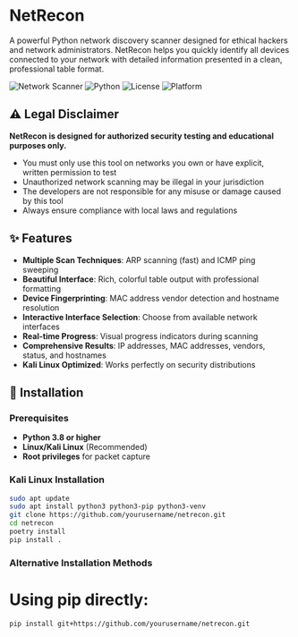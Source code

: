# NetRecon

A powerful Python network discovery scanner designed for ethical hackers and network administrators. NetRecon helps you quickly identify all devices connected to your network with detailed information presented in a clean, professional table format.

![Network Scanner](https://img.shields.io/badge/Network-Scanner-blue)
![Python](https://img.shields.io/badge/Python-3.8%2B-green)
![License](https://img.shields.io/badge/License-MIT-yellow)
![Platform](https://img.shields.io/badge/Platform-Linux%20%7C%20Kali-brightgreen)

## ⚠️ Legal Disclaimer

**NetRecon is designed for authorized security testing and educational purposes only.**

- You must only use this tool on networks you own or have explicit, written permission to test
- Unauthorized network scanning may be illegal in your jurisdiction
- The developers are not responsible for any misuse or damage caused by this tool
- Always ensure compliance with local laws and regulations

## ✨ Features

- **Multiple Scan Techniques**: ARP scanning (fast) and ICMP ping sweeping
- **Beautiful Interface**: Rich, colorful table output with professional formatting
- **Device Fingerprinting**: MAC address vendor detection and hostname resolution
- **Interactive Interface Selection**: Choose from available network interfaces
- **Real-time Progress**: Visual progress indicators during scanning
- **Comprehensive Results**: IP addresses, MAC addresses, vendors, status, and hostnames
- **Kali Linux Optimized**: Works perfectly on security distributions

## 🚀 Installation

### Prerequisites
- **Python 3.8 or higher**
- **Linux/Kali Linux** (Recommended)
- **Root privileges** for packet capture

### Kali Linux Installation

```bash
sudo apt update
sudo apt install python3 python3-pip python3-venv
git clone https://github.com/yourusername/netrecon.git
cd netrecon
poetry install
pip install .
```
### Alternative Installation Methods

# Using pip directly:
```bash
pip install git+https://github.com/yourusername/netrecon.git
